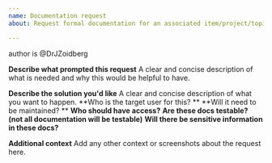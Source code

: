 ```yaml
---
name: Documentation request
about: Request formal documentation for an associated item/project/topic

---
```


author is @DrJZoidberg

**Describe what prompted this request**
A clear and concise description of what is needed and why this would be helpful to have.

**Describe the solution you'd like**
A clear and concise description of what you want to happen. 
**Who is the target user for this? **
**Will it need to be maintained? **
**Who should have access?**
**Are these docs testable? (not all documentation will be testable)**
**Will there be sensitive information in these docs?**

**Additional context**
Add any other context or screenshots about the request here.

